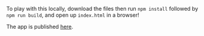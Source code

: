 To play with this locally, download the files then run `npm install` followed by `npm run build`, and open up `index.html` in a browser!

The app is published [here](http://js22gz.github.io/no_direction_project/).